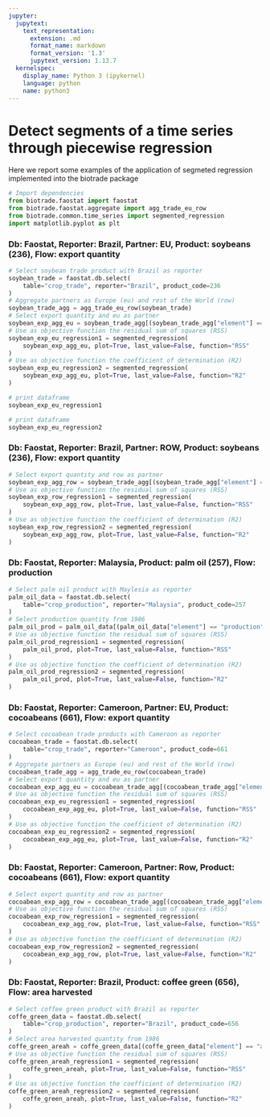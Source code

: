 ```yaml
---
jupyter:
  jupytext:
    text_representation:
      extension: .md
      format_name: markdown
      format_version: '1.3'
      jupytext_version: 1.13.7
  kernelspec:
    display_name: Python 3 (ipykernel)
    language: python
    name: python3
---
```


# Detect segments of a time series through piecewise regression

Here we report some examples of the application of segmeted regression implemented into the biotrade package

```python
# Import dependencies
from biotrade.faostat import faostat
from biotrade.faostat.aggregate import agg_trade_eu_row
from biotrade.common.time_series import segmented_regression
import matplotlib.pyplot as plt
```

### Db: Faostat, Reporter: Brazil, Partner: EU, Product: soybeans (236), Flow: export quantity

```python
# Select soybean trade product with Brazil as reporter
soybean_trade = faostat.db.select(
    table="crop_trade", reporter="Brazil", product_code=236
)
# Aggregate partners as Europe (eu) and rest of the World (row)
soybean_trade_agg = agg_trade_eu_row(soybean_trade)
# Select export quantity and eu as partner
soybean_exp_agg_eu = soybean_trade_agg[(soybean_trade_agg["element"] == "export_quantity") & (soybean_trade_agg["partner"] == "eu")]
# Use as objective function the residual sum of squares (RSS)
soybean_exp_eu_regression1 = segmented_regression(
    soybean_exp_agg_eu, plot=True, last_value=False, function="RSS"
)
# Use as objective function the coefficient of determination (R2)
soybean_exp_eu_regression2 = segmented_regression(
    soybean_exp_agg_eu, plot=True, last_value=False, function="R2"
)
```

```python
# print dataframe
soybean_exp_eu_regression1
```

```python
# print dataframe
soybean_exp_eu_regression2
```

<!-- #region tags=[] -->
### Db: Faostat, Reporter: Brazil, Partner: ROW, Product: soybeans (236), Flow: export quantity
<!-- #endregion -->

```python
# Select export quantity and row as partner
soybean_exp_agg_row = soybean_trade_agg[(soybean_trade_agg["element"] == "export_quantity") & (soybean_trade_agg["partner"] == "row")]
# Use as objective function the residual sum of squares (RSS)
soybean_exp_row_regression1 = segmented_regression(
    soybean_exp_agg_row, plot=True, last_value=False, function="RSS"
)
# Use as objective function the coefficient of determination (R2)
soybean_exp_row_regression2 = segmented_regression(
    soybean_exp_agg_row, plot=True, last_value=False, function="R2"
)
```

### Db: Faostat, Reporter: Malaysia, Product: palm oil (257), Flow: production

```python
# Select palm oil product with Maylesia as reporter
palm_oil_data = faostat.db.select(
    table="crop_production", reporter="Malaysia", product_code=257
)
# Select production quantity from 1986
palm_oil_prod = palm_oil_data[(palm_oil_data["element"] == "production") & (palm_oil_data["year"] > 1986)]
# Use as objective function the residual sum of squares (RSS)
palm_oil_prod_regression1 = segmented_regression(
    palm_oil_prod, plot=True, last_value=False, function="RSS"
)
# Use as objective function the coefficient of determination (R2)
palm_oil_prod_regression2 = segmented_regression(
    palm_oil_prod, plot=True, last_value=False, function="R2"
)
```

### Db: Faostat, Reporter: Cameroon, Partner: EU, Product: cocoabeans (661), Flow: export quantity

```python
# Select cocoabean trade products with Cameroon as reporter
cocoabean_trade = faostat.db.select(
    table="crop_trade", reporter="Cameroon", product_code=661
)
# Aggregate partners as Europe (eu) and rest of the World (row)
cocoabean_trade_agg = agg_trade_eu_row(cocoabean_trade)
# Select export quantity and eu as partner
cocoabean_exp_agg_eu = cocoabean_trade_agg[(cocoabean_trade_agg["element"] == "export_quantity") & (cocoabean_trade_agg["partner"] == "eu")]
# Use as objective function the residual sum of squares (RSS)
cocoabean_exp_eu_regression1 = segmented_regression(
    cocoabean_exp_agg_eu, plot=True, last_value=False, function="RSS"
)
# Use as objective function the coefficient of determination (R2)
cocoabean_exp_eu_regression2 = segmented_regression(
    cocoabean_exp_agg_eu, plot=True, last_value=False, function="R2"
)
```

### Db: Faostat, Reporter: Cameroon, Partner: Row, Product: cocoabeans (661), Flow: export quantity

```python
# Select export quantity and row as partner
cocoabean_exp_agg_row = cocoabean_trade_agg[(cocoabean_trade_agg["element"] == "export_quantity") & (cocoabean_trade_agg["partner"] == "row")]
# Use as objective function the residual sum of squares (RSS)
cocoabean_exp_row_regression1 = segmented_regression(
    cocoabean_exp_agg_row, plot=True, last_value=False, function="RSS"
)
# Use as objective function the coefficient of determination (R2)
cocoabean_exp_row_regression2 = segmented_regression(
    cocoabean_exp_agg_row, plot=True, last_value=False, function="R2"
)
```

### Db: Faostat, Reporter: Brazil, Product: coffee green (656), Flow: area harvested

```python
# Select coffee green product with Brazil as reporter
coffe_green_data = faostat.db.select(
    table="crop_production", reporter="Brazil", product_code=656
)
# Select area harvested quantity from 1986
coffe_green_areah = coffe_green_data[(coffe_green_data["element"] == "area_harvested") & (coffe_green_data["year"] > 1986)]
# Use as objective function the residual sum of squares (RSS)
coffe_green_areah_regression1 = segmented_regression(
    coffe_green_areah, plot=True, last_value=False, function="RSS"
)
# Use as objective function the coefficient of determination (R2)
coffe_green_areah_regression2 = segmented_regression(
    coffe_green_areah, plot=True, last_value=False, function="R2"
)

```

```python

```
